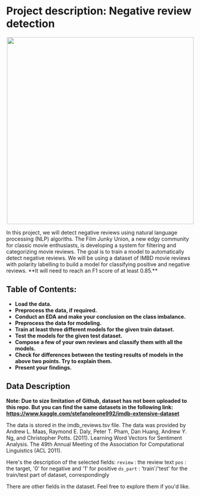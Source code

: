 # Project description: Negative review detection
<p align="center">
<img src="https://user-images.githubusercontent.com/56832126/130929741-8386f5ab-7a72-4401-bbcc-bf811dbdb69f.png" width="500px">
</p>
In this project, we will detect negative reviews using natural language processing (NLP) algoriths. The Film Junky Union, a new edgy community for classic movie enthusiasts, is developing a system for filtering and categorizing movie reviews. The goal is to train a model to automatically detect negative reviews. We will be using a dataset of IMBD movie reviews with polarity labelling to build a model for classifying positive and negative reviews. **It will need to reach an F1 score of at least 0.85.**

## Table of Contents:
- **Load the data.**
- **Preprocess the data, if required.**
- **Conduct an EDA and make your conclusion on the class imbalance.**
- **Preprocess the data for modeling.**
- **Train at least three different models for the given train dataset.**
- **Test the models for the given test dataset.**
- **Compose a few of your own reviews and classify them with all the models.**
- **Check for differences between the testing results of models in the above two points. Try to explain them.**
- **Present your findings.**


## Data Description
**Note: Due to size limitation of Github, dataset has not been uploaded to this repo. But you can find the same datasets in the following link:
https://www.kaggle.com/stefanoleone992/imdb-extensive-dataset**

The data is stored in the imdb_reviews.tsv file. The data was provided by Andrew L. Maas, Raymond E. Daly, Peter T. Pham, Dan Huang, Andrew Y. Ng, and Christopher Potts. (2011). Learning Word Vectors for Sentiment Analysis. The 49th Annual Meeting of the Association for Computational Linguistics (ACL 2011).

Here's the description of the selected fields:
``review`` : the review text
``pos`` : the target, '0' for negative and '1' for positive
``ds_part`` : 'train'/'test' for the train/test part of dataset, correspondingly

There are other fields in the dataset. Feel free to explore them if you'd like.
